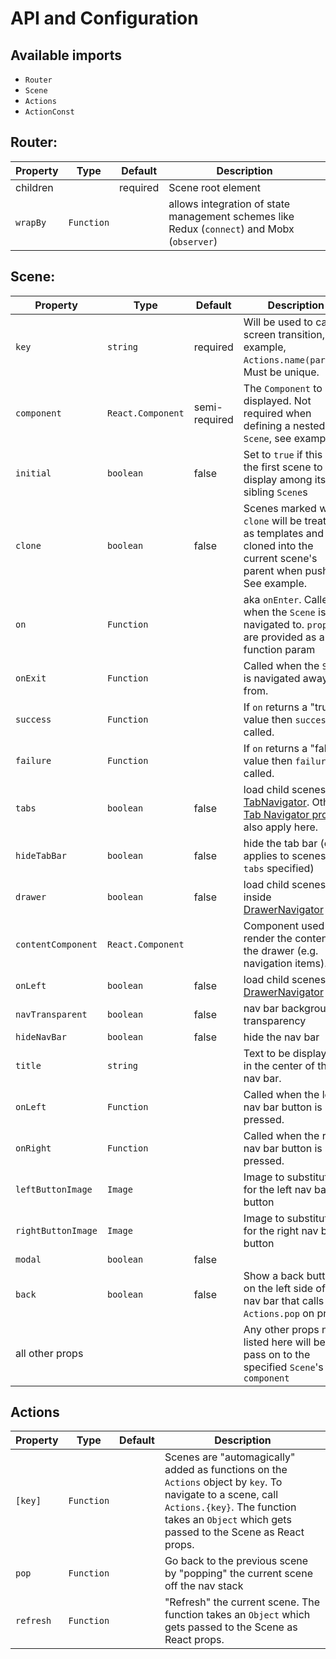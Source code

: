 # API and Configuration

## Available imports
- `Router`
- `Scene`
- `Actions`
- `ActionConst`

## Router:

| Property | Type | Default | Description |
|-------------|----------|--------------|----------------------------------------------------------------|
| children |  | required | Scene root element |
| `wrapBy`   | `Function` |  | allows integration of state management schemes like Redux (`connect`) and Mobx (`observer`) |

## Scene:

| Property | Type | Default | Description |
|-----------|----------|----------|--------------------------------------------|
| `key`       | `string` | required | Will be used to call screen transition, for example, `Actions.name(params)`. Must be unique. |
| `component` | `React.Component` | semi-required | The `Component` to be displayed. Not required when defining a nested `Scene`, see example. |
| `initial`   | `boolean` | false | Set to `true` if this is the first scene to display among its sibling `Scene`s |
| `clone`     | `boolean` | false | Scenes marked with `clone` will be treated as templates and cloned into the current scene's parent when pushed. See example. |
| `on`     | `Function` | | aka `onEnter`. Called when the `Scene` is navigated to. `props` are provided as a function param |
| `onExit`     | `Function` | | Called when the `Scene` is navigated away from. |
| `success`     | `Function` | | If `on` returns a "truthy" value then `success` is called. |
| `failure`     | `Function` | | If `on` returns a "falsey" value then `failure` is called. |
| `tabs`     | `boolean` | false | load child scenes as [TabNavigator](https://reactnavigation.org/docs/navigators/tab). Other [Tab Navigator  props](https://reactnavigation.org/docs/navigators/tab#TabNavigatorConfig) also apply here. |
| `hideTabBar`     | `boolean` | false | hide the tab bar (only applies to scenes with `tabs` specified) |
| `drawer`     | `boolean` | false | load child scenes inside [DrawerNavigator](https://reactnavigation.org/docs/navigators/drawer) |
| `contentComponent`     | `React.Component` |  | Component used to render the content of the drawer (e.g. navigation items). |
| `onLeft`     | `boolean` | false | load child scenes as [DrawerNavigator](https://reactnavigation.org/docs/navigators/drawer) |
| `navTransparent`     | `boolean` | false | nav bar background transparency |
| `hideNavBar`     | `boolean` | false | hide the nav bar |
| `title`     | `string` |  | Text to be displayed in the center of the nav bar. |
| `onLeft`     | `Function` |  | Called when the left nav bar button is pressed. |
| `onRight`     | `Function` |  | Called when the right nav bar button is pressed. |
| `leftButtonImage`     | `Image` |  | Image to substitute for the left nav bar button |
| `rightButtonImage`     | `Image` |  | Image to substitute for the right nav bar button |
| `modal`     | `boolean` | false |  |
| `back`     | `boolean` | false | Show a back button on the left side of the nav bar that calls `Actions.pop` on press. |
| all other props     |  |  | Any other props not listed here will be pass on to the specified `Scene`'s `component` |

## Actions

| Property | Type | Default | Description |
|-----------------|----------|----------|--------------------------------------------|
| `[key]`       | `Function` |  | Scenes are "automagically" added as functions on the `Actions` object by `key`. To navigate to a scene, call `Actions.{key}`. The function takes an `Object` which gets passed to the Scene as React props. |
| `pop`       | `Function` |  | Go back to the previous scene by "popping" the current scene off the nav stack |
| `refresh`       | `Function` |  | "Refresh" the current scene. The function takes an `Object` which gets passed to the Scene as React props. |
